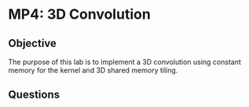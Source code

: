 # MP4: 3D Convolution

## Objective
The purpose of this lab is to implement a 3D convolution using constant memory for the kernel and 3D shared memory tiling.

## Questions

